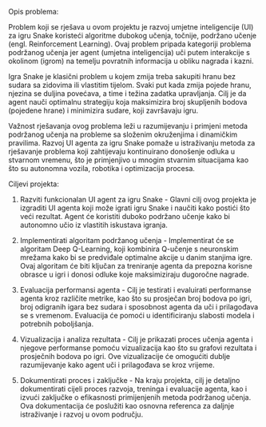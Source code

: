 Opis problema:

Problem koji se rješava u ovom projektu je razvoj umjetne inteligencije (UI) za igru Snake koristeći algoritme dubokog učenja, točnije, podržano učenje (engl. Reinforcement Learning). Ovaj problem pripada kategoriji problema podržanog učenja jer agent (umjetna inteligencija) uči putem interakcije s okolinom (igrom) na temelju povratnih informacija u obliku nagrada i kazni.

Igra Snake je klasični problem u kojem zmija treba sakupiti hranu bez sudara sa zidovima ili vlastitim tijelom. Svaki put kada zmija pojede hranu, njezina se duljina povećava, a time i težina zadatka upravljanja. Cilj je da agent nauči optimalnu strategiju koja maksimizira broj skupljenih bodova (pojedene hrane) i minimizira sudare, koji završavaju igru.

Važnost rješavanja ovog problema leži u razumijevanju i primjeni metoda podržanog učenja na probleme sa složenim okruženjima i dinamičkim pravilima. Razvoj UI agenta za igru Snake pomaže u istraživanju metoda za rješavanje problema koji zahtijevaju kontinuirano donošenje odluka u stvarnom vremenu, što je primjenjivo u mnogim stvarnim situacijama kao što su autonomna vozila, robotika i optimizacija procesa.

Ciljevi projekta:

1. Razviti funkcionalan UI agent za igru Snake - Glavni cilj ovog projekta je izgraditi UI agenta koji može igrati igru Snake i naučiti kako postići što veći rezultat. Agent će koristiti duboko podržano učenje kako bi autonomno učio iz vlastitih iskustava igranja.

2. Implementirati algoritam podržanog učenja - Implementirat će se algoritam Deep Q-Learning, koji kombinira Q-učenje s neuronskim mrežama kako bi se predviđale optimalne akcije u danim stanjima igre. Ovaj algoritam će biti ključan za treniranje agenta da prepozna korisne obrasce u igri i donosi odluke koje maksimiziraju dugoročne nagrade.

3. Evaluacija performansi agenta - Cilj je testirati i evaluirati performanse agenta kroz različite metrike, kao što su prosječan broj bodova po igri, broj odigranih igara bez sudara i sposobnost agenta da uči i prilagođava se s vremenom. Evaluacija će pomoći u identificiranju slabosti modela i potrebnih poboljšanja.

4. Vizualizacija i analiza rezultata - Cilj je prikazati proces učenja agenta i njegove performanse pomoću vizualizacija kao što su grafovi rezultata i prosječnih bodova po igri. Ove vizualizacije će omogućiti dublje razumijevanje kako agent uči i prilagođava se kroz vrijeme.

5. Dokumentirati proces i zaključke - Na kraju projekta, cilj je detaljno dokumentirati cijeli proces razvoja, treninga i evaluacije agenta, kao i izvući zaključke o efikasnosti primijenjenih metoda podržanog učenja. Ova dokumentacija će poslužiti kao osnovna referenca za daljnje istraživanje i razvoj u ovom području.
